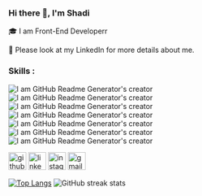 ### Hi there 👋, I'm Shadi

🎓  I am Front-End Developerr

📄  Please look at my LinkedIn for more details about me.
<h3>Skills :</h3>

![I am GitHub Readme Generator's creator](https://camo.githubusercontent.com/71b47a2560ddcff0fa855e2eeb86dcd5c564537d875f249d7892df7e7af2fb78/68747470733a2f2f696d672e736869656c64732e696f2f62616467652f2d48544d4c352d3035313232413f7374796c653d666c6174266c6f676f3d48544d4c35 ) ![I am GitHub Readme Generator's creator](https://camo.githubusercontent.com/9b95f14b76aeda0fd717bebe3729a10b90cd62e94e920726111a4b4d6c87fcd4/68747470733a2f2f696d672e736869656c64732e696f2f62616467652f2d4353532d3035313232413f7374796c653d666c6174266c6f676f3d43535333266c6f676f436f6c6f723d313537324236) ![I am GitHub Readme Generator's creator](https://camo.githubusercontent.com/92c8d68e6cadc7e5e074dbb143c63ca88c3c28f73a83b4caaa9bf37b8617fe5f/68747470733a2f2f696d672e736869656c64732e696f2f62616467652f2d536173732d3035313232413f7374796c653d666c6174266c6f676f3d53617373) ![I am GitHub Readme Generator's creator](https://camo.githubusercontent.com/b95a05885d234291abaea2ccdecbad37bfb47c2964ae818526d76905d8d49438/68747470733a2f2f696d672e736869656c64732e696f2f62616467652f2d4a6176615363726970742d3035313232413f7374796c653d666c6174266c6f676f3d6a617661736372697074) ![I am GitHub Readme Generator's creator](https://camo.githubusercontent.com/0e8453f6487bbac38cc069513f0d70c9f5675ecc28433d5d8290ec37ab475d98/68747470733a2f2f696d672e736869656c64732e696f2f62616467652f2d52656163742d3035313232413f7374796c653d666c6174266c6f676f3d7265616374) ![I am GitHub Readme Generator's creator](https://camo.githubusercontent.com/eac55a4f93501ed5806115edf714656795057376378402d3794e2bdef70705ec/68747470733a2f2f696d672e736869656c64732e696f2f62616467652f2d4769742d3035313232413f7374796c653d666c6174266c6f676f3d676974) ![I am GitHub Readme Generator's creator](https://camo.githubusercontent.com/b6524610b20a6c5a219ba2b9a18cf5f3065f8a886fa9ddc831a9ca1626d72490/68747470733a2f2f696d672e736869656c64732e696f2f62616467652f2d4769744875622d3035313232413f7374796c653d666c6174266c6f676f3d676974687562)


[<img src='https://cdn.jsdelivr.net/npm/simple-icons@3.0.1/icons/github.svg' alt='github' height='35'>](https://github.com/https://github.com/ShadiBagheri)               [<img src='https://cdn.jsdelivr.net/npm/simple-icons@3.0.1/icons/linkedin.svg' alt='linkedin' height='35'>](https://www.linkedin.com/in/https://www.linkedin.com/in/shadi-bagheri/)               [<img src='https://cdn.jsdelivr.net/npm/simple-icons@3.0.1/icons/instagram.svg' alt='instagram' height='35'>](https://www.instagram.com/https://www.instagram.com/_shadi.code_/)               [<img src='https://cdn.jsdelivr.net/npm/simple-icons@3.0.1/icons/gmail.svg' alt='gmail' height='35'>](https://shadibagheri80@gmail.com)  


[![Top Langs](https://github-readme-stats.vercel.app/api/top-langs/?username=ShadiBagheri)](https://github.com/anuraghazra/github-readme-stats)
  ![GitHub streak stats](https://streak-stats.demolab.com/?user=ShadiBagheri)  
